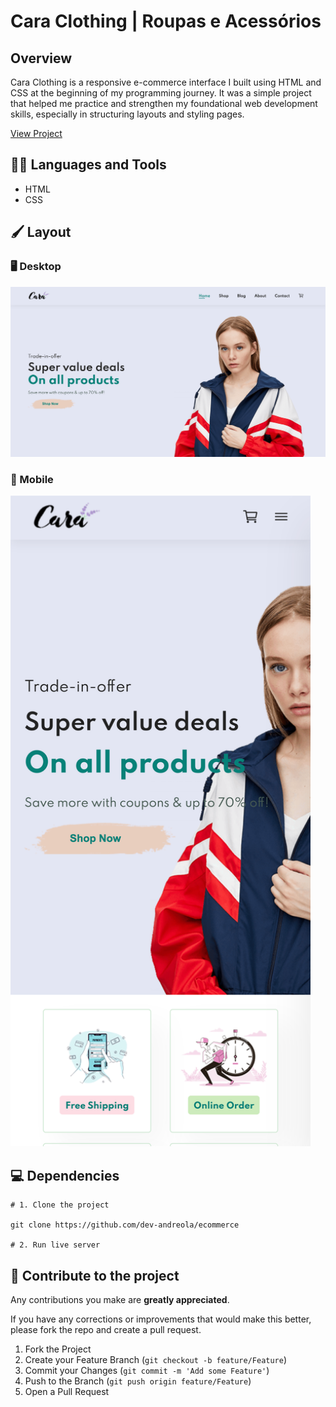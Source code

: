 # Cara Clothing | Roupas e Acessórios

## Overview

Cara Clothing is a responsive e-commerce interface I built using HTML and CSS at the beginning of my programming journey. It was a simple project that helped me practice and strengthen my foundational web development skills, especially in structuring layouts and styling pages.

[View Project](https://ecommerce-cara-clothing.vercel.app/)

## :man_mechanic: Languages and Tools

- HTML
- CSS

## :paintbrush: Layout

### :desktop_computer: Desktop

<img src="img/readme/desktop-print.png"/>

### :iphone: Mobile

<img width=480 src="img/readme/mobile-print.png" />

## :computer: Dependencies

```shell
# 1. Clone the project

git clone https://github.com/dev-andreola/ecommerce

# 2. Run live server
```

## :triangular_flag_on_post: Contribute to the project

Any contributions you make are **greatly appreciated**.

If you have any corrections or improvements that would make this better, please fork the repo and create a pull request.

1. Fork the Project
2. Create your Feature Branch (`git checkout -b feature/Feature`)
3. Commit your Changes (`git commit -m 'Add some Feature'`)
4. Push to the Branch (`git push origin feature/Feature`)
5. Open a Pull Request
